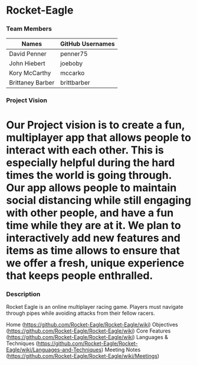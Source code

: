 # Rocket-Eagle

### Team Members 
|     Names       | GitHub Usernames |
| -------------   |  -------------   |
| David Penner    | penner75         |
| John Hiebert    | joeboby          |
| Kory McCarthy   | mccarko          |
| Brittaney Barber| brittbarber      |


### Project Vision  
Our Project vision is to create a fun, multiplayer app that allows people to interact with each other. This is especially helpful during the hard times the world is going through. Our app allows people to maintain social distancing while still engaging with other people, and have a fun time while they are at it. We plan to interactively add new features and items as time allows to ensure that we offer a fresh, unique experience that keeps people enthralled.
=======

### Description
Rocket Eagle is an online multiplayer racing game. Players must navigate through pipes while avoiding attacks from their fellow racers. 


Home (https://github.com/Rocket-Eagle/Rocket-Eagle/wiki)
Objectives (https://github.com/Rocket-Eagle/Rocket-Eagle/wiki)
Core Features (https://github.com/Rocket-Eagle/Rocket-Eagle/wiki)
Languages & Techniques (https://github.com/Rocket-Eagle/Rocket-Eagle/wiki/Languages-and-Techniques)
Meeting Notes (https://github.com/Rocket-Eagle/Rocket-Eagle/wiki/Meetings)


